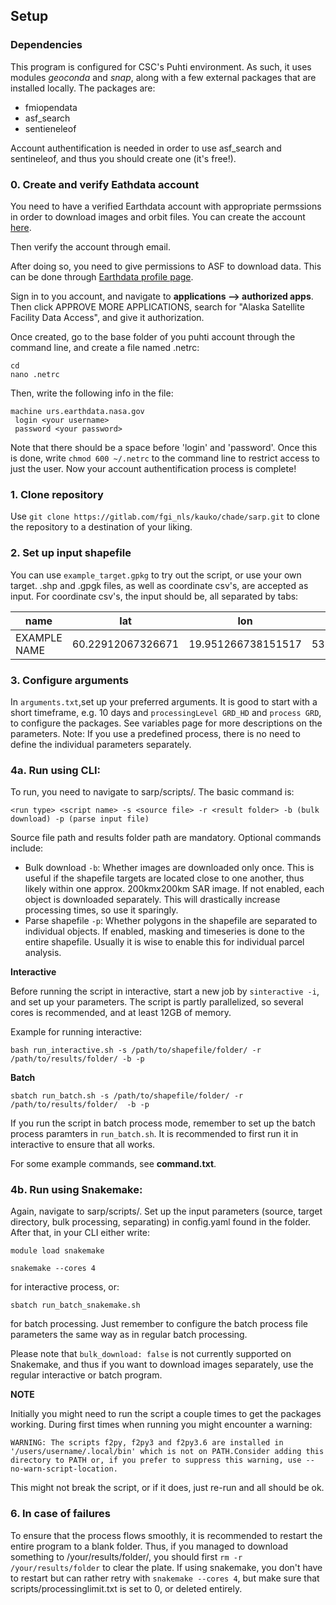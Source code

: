 ## Setup

### Dependencies
This program is configured for CSC's Puhti environment. As such, it uses modules _geoconda_ and _snap_, along with a few external packages that are installed locally. The packages are:

- fmiopendata
- asf_search
- sentieneleof

Account authentification is needed in order to use asf_search and sentineleof, and thus you should create one (it's free!).

### 0. Create and verify Eathdata account
You need to have a verified Earthdata account with appropriate permssions in order to download images and orbit files. You can create the account [here](https://asf.alaska.edu/how-to/data-basics/get-started-with-an-earthdata-login-account/).

Then verify the account through email.

After doing so, you need to give permissions to ASF to download data. This can be done through [Earthdata profile page](https://urs.earthdata.nasa.gov/profile).

Sign in to you account, and navigate to **applications --> authorized apps**. Then click APPROVE MORE APPLICATIONS, search for "Alaska Satellite Facility Data Access", and give it authorization.

Once created, go to the base folder of you puhti account through the command line, and create a file named .netrc:

```
cd
nano .netrc
```

Then, write the following info in the file:

```
machine urs.earthdata.nasa.gov
 login <your username>
 password <your password>

```

Note that there should be a space before 'login' and 'password'. Once this is done, write `chmod 600 ~/.netrc` to the command line to restrict access to just the user. Now your account authentification process is complete!

### 1. Clone repository
Use `git clone https://gitlab.com/fgi_nls/kauko/chade/sarp.git` to clone the repository to a destination of your liking.

### 2. Set up input shapefile
You can use `example_target.gpkg` to try out the script, or use your own target. .shp and .gpgk files, as well as coordinate csv's, are accepted as input. For coordinate csv's, the input should be, all separated by tabs:

| name | lat | lon | alt |
|----------|----------|----------|----------|
| EXAMPLE NAME | 60.22912067326671 | 19.951266738151517 | 53.21935461927205|


### 3. Configure arguments
In `arguments.txt`,set up your preferred arguments. It is good to start with a short timeframe, e.g. 10 days and `processingLevel GRD_HD` and `process GRD`, to configure the packages. See variables page for more descriptions on the parameters. Note: If you use a predefined process, there is no need to define the individual parameters separately. 


### 4a. Run using CLI:
To run, you need to navigate to sarp/scripts/. The basic command is: 

```<run type> <script name> -s <source file> -r <result folder> -b (bulk download) -p (parse input file) ```

Source file path and results folder path are mandatory. Optional commands include:
- Bulk download `-b`: Whether images are downloaded only once. This is useful if the shapefile targets are located close to one another, thus likely within one approx. 200kmx200km SAR image. If not enabled, each object is downloaded separately. This will drastically increase processing times, so use it sparingly.
- Parse shapefile `-p`: Whether polygons in the shapefile are separated to individual objects. If enabled, masking and timeseries is done to the entire shapefile. Usually it is wise to enable this for individual parcel analysis.

**Interactive**

Before running the script in interactive, start a new job by `sinteractive -i`, and set up your parameters. The script is partly parallelized, so several cores is recommended, and at least 12GB of memory.

Example for running interactive: 

`bash run_interactive.sh -s /path/to/shapefile/folder/ -r /path/to/results/folder/ -b -p `



**Batch**

`sbatch run_batch.sh -s /path/to/shapefile/folder/ -r /path/to/results/folder/  -b -p`

If you run the script in batch process mode, remember to set up the batch process paramters in `run_batch.sh`. It is recommended to first run it in interactive to ensure that all works.

For some example commands, see **command.txt**.


### 4b. Run using Snakemake:
Again, navigate to sarp/scripts/. Set up the input parameters (source, target directory, bulk processing, separating) in config.yaml found in the folder. After that, in your CLI either write:

`module load snakemake`

`snakemake --cores 4`

for interactive process, or:

`sbatch run_batch_snakemake.sh`

for batch processing. Just remember to configure the batch process file parameters the same way as in regular batch processing.

Please note that `bulk_download: false` is not currently supported on Snakemake, and thus if you want to download images separately, use the regular interactive or batch program.


**NOTE**

Initially you might need to run the script a couple times to get the packages working. During first times when running you might encounter a warning:

```
WARNING: The scripts f2py, f2py3 and f2py3.6 are installed in '/users/username/.local/bin' which is not on PATH.Consider adding this directory to PATH or, if you prefer to suppress this warning, use --no-warn-script-location.
```

This might not break the script, or if it does, just re-run and all should be ok.

### 6. In case of failures
To ensure that the process flows smoothly, it is recommended to restart the entire program to a blank folder. Thus, if you managed to download something to /your/results/folder/, you should first `rm -r /your/results/folder` to clear the plate. If using snakemake, you don't have to restart but can rather retry with `snakemake --cores 4`, but make sure that scripts/processinglimit.txt is set to 0, or deleted entirely.